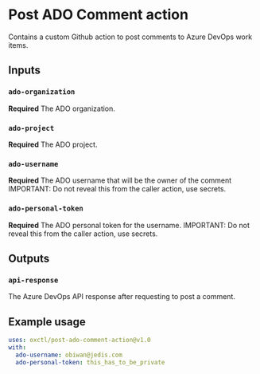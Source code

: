 # Post ADO Comment action
Contains a custom Github action to post comments to Azure DevOps work items.

## Inputs

### `ado-organization`

**Required** The ADO organization.

### `ado-project`

**Required** The ADO project.

### `ado-username`

**Required** The ADO username that will be the owner of the comment IMPORTANT: Do not reveal this from the caller action, use secrets.

### `ado-personal-token`

**Required** The ADO personal token for the username. IMPORTANT: Do not reveal this from the caller action, use secrets.

## Outputs

### `api-response`

The Azure DevOps API response after requesting to post a comment.

## Example usage

```yaml
uses: oxctl/post-ado-comment-action@v1.0
with:
  ado-username: obiwan@jedis.com
  ado-personal-token: this_has_to_be_private
```